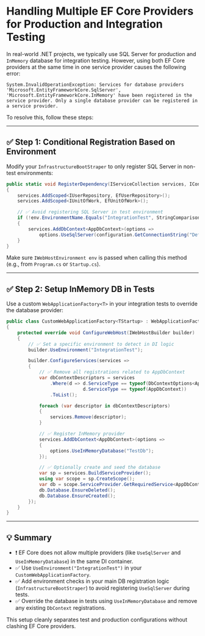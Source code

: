 # Handling Multiple EF Core Providers for Production and Integration Testing

In real-world .NET projects, we typically use SQL Server for production and `InMemory` database for integration testing. However, using both EF Core providers at the same time in one service provider causes the following error:

```
System.InvalidOperationException: Services for database providers 'Microsoft.EntityFrameworkCore.SqlServer', 'Microsoft.EntityFrameworkCore.InMemory' have been registered in the service provider. Only a single database provider can be registered in a service provider.
```

To resolve this, follow these steps:

---

## ✅ Step 1: Conditional Registration Based on Environment

Modify your `InfrastructureBootStraper` to only register SQL Server in non-test environments:

```csharp
public static void RegisterDependency(IServiceCollection services, IConfiguration configuration, IWebHostEnvironment env)
{
    services.AddScoped<IUserRepository, EfUserRepository>();
    services.AddScoped<IUnitOfWork, EfUnitOfWork>();

    // ✅ Avoid registering SQL Server in test environment
    if (!env.EnvironmentName.Equals("IntegrationTest", StringComparison.OrdinalIgnoreCase))
    {
        services.AddDbContext<AppDbContext>(options =>
            options.UseSqlServer(configuration.GetConnectionString("DefaultConnection")));
    }
}
```

Make sure `IWebHostEnvironment env` is passed when calling this method (e.g., from `Program.cs` or `Startup.cs`).

---

## ✅ Step 2: Setup InMemory DB in Tests

Use a custom `WebApplicationFactory<T>` in your integration tests to override the database provider:

```csharp
public class CustomWebApplicationFactory<TStartup> : WebApplicationFactory<TStartup> where TStartup : class
{
    protected override void ConfigureWebHost(IWebHostBuilder builder)
    {
        // ✅ Set a specific environment to detect in DI logic
        builder.UseEnvironment("IntegrationTest");

        builder.ConfigureServices(services =>
        {
            // ✅ Remove all registrations related to AppDbContext
            var dbContextDescriptors = services
                .Where(d => d.ServiceType == typeof(DbContextOptions<AppDbContext>) ||
                            d.ServiceType == typeof(AppDbContext))
                .ToList();

            foreach (var descriptor in dbContextDescriptors)
            {
                services.Remove(descriptor);
            }

            // ✅ Register InMemory provider
            services.AddDbContext<AppDbContext>(options =>
            {
                options.UseInMemoryDatabase("TestDb");
            });

            // ✅ Optionally create and seed the database
            var sp = services.BuildServiceProvider();
            using var scope = sp.CreateScope();
            var db = scope.ServiceProvider.GetRequiredService<AppDbContext>();
            db.Database.EnsureDeleted();
            db.Database.EnsureCreated();
        });
    }
}
```

---

## 💡 Summary

- ❗ EF Core does not allow multiple providers (like `UseSqlServer` and `UseInMemoryDatabase`) in the same DI container.
- ✅ Use `UseEnvironment("IntegrationTest")` in your `CustomWebApplicationFactory`.
- ✅ Add environment checks in your main DB registration logic (`InfrastructureBootStraper`) to avoid registering `UseSqlServer` during tests.
- ✅ Override the database in tests using `UseInMemoryDatabase` and remove any existing `DbContext` registrations.

This setup cleanly separates test and production configurations without clashing EF Core providers.
